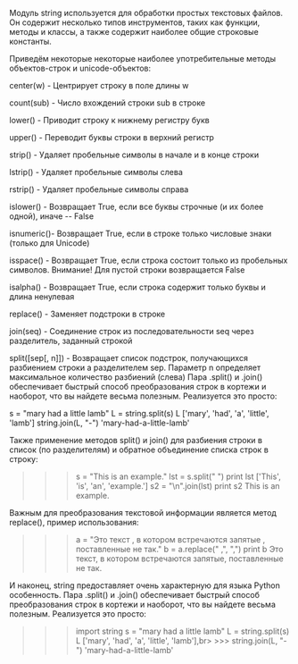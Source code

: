 Модуль string используется для обработки простых текстовых файлов. Он содержит несколько типов инструментов, таких как функции, методы и классы, а также содержит наиболее общие строковые константы.

Приведём некоторые некоторые наиболее употребительные методы объектов-строк и unicode-объектов:

center(w) - Центрирует строку в поле длины w

count(sub) - Число вхождений строки sub в строке

lower() - Приводит строку к нижнему регистру букв

upper() - Переводит буквы строки в верхний регистр

strip() - Удаляет пробельные символы в начале и в конце строки

lstrip() - Удаляет пробельные символы слева

rstrip() - Удаляет пробельные символы справа

islower() - Возвращает True, если все буквы строчные (и их более одной), иначе -- False

isnumeric()- Возвращает True, если в строке только числовые знаки (только для Unicode)

isspace() - Возвращает True, если строка состоит только из пробельных символов. Внимание! Для пустой строки возвращается False

isalpha() - Возвращает True, если строка содержит только буквы и длина ненулевая

replace() - Заменяет подстроки в строке

join(seq) - Соединение строк из последовательности seq через разделитель, заданный строкой

split([sep[, n]]) - Возвращает список подстрок, получающихся разбиением строки a разделителем sep. Параметр n определяет максимальное количество разбиений (слева) Пара .split() и .join() обеспечивает быстрый способ преобразования строк в кортежи и наоборот, что вы найдете весьма полезным. Реализуется это просто:



s = "mary had a little lamb"
L = string.split(s)
L
['mary', 'had', 'a', 'little', 'lamb']
string.join(L, "-")
'mary-had-a-little-lamb'



Также применение методов split() и join() для разбиения строки в список (по разделителям) и обратное объединение списка строк в строку:

>>> s = "This is an example."
>>> lst = s.split(" ")
>>> print lst
['This', 'is', 'an', 'example.']
>>> s2 = "\n".join(lst)
>>> print s2
This
is
an
example.



Важным для преобразования текстовой информации является метод replace(), пример использования:

>>> a = "Это текст , в котором встречаются запятые , поставленные не так."
>>> b = a.replace(" ,", ",")
>>> print b
Это текст, в котором встречаются запятые, поставленные не так.

И наконец, string предоставляет очень характерную для языка Python особенность. Пара .split() и .join() обеспечивает быстрый способ преобразования строк в кортежи и наоборот, что вы найдете весьма полезным. Реализуется это просто: 

>>> import string
>>> s = "mary had a little lamb"
>>> L = string.split(s)
>>> L
['mary', 'had', 'a', 'little', 'lamb'],br> >>> string.join(L, "-")
'mary-had-a-little-lamb'
